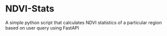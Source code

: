 # NDVI-Stats
A simple python script that calculates NDVI statistics of a particular region based on user query using FastAPI
